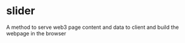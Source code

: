 # slider
A method to serve web3 page content and data to client and build the webpage in the browser 

